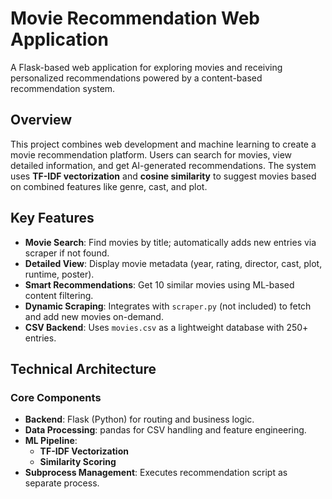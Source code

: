 # Movie Recommendation Web Application

A Flask-based web application for exploring movies and receiving personalized recommendations powered by a content-based recommendation system.

## Overview

This project combines web development and machine learning to create a movie recommendation platform. Users can search for movies, view detailed information, and get AI-generated recommendations. The system uses **TF-IDF vectorization** and **cosine similarity** to suggest movies based on combined features like genre, cast, and plot.

## Key Features

- **Movie Search**: Find movies by title; automatically adds new entries via scraper if not found.
- **Detailed View**: Display movie metadata (year, rating, director, cast, plot, runtime, poster).
- **Smart Recommendations**: Get 10 similar movies using ML-based content filtering.
- **Dynamic Scraping**: Integrates with `scraper.py` (not included) to fetch and add new movies on-demand.
- **CSV Backend**: Uses `movies.csv` as a lightweight database with 250+ entries.

## Technical Architecture

### Core Components
- **Backend**: Flask (Python) for routing and business logic.
- **Data Processing**: pandas for CSV handling and feature engineering.
- **ML Pipeline**: 
  - **TF-IDF Vectorization**
  - **Similarity Scoring**
- **Subprocess Management**: Executes recommendation script as separate process.

